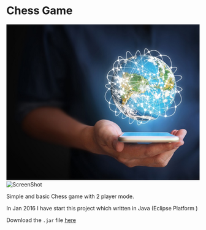 # Chess Game


![Screenshot](shutterstock_304659113tech.jpg?raw=true)
![ScreenShot](https://raw.github.com/nawaf11/chessGame/master/shutterstock_304659113tech.jpg)


Simple and basic Chess game with 2 player mode. <br>

In Jan 2016 I have start this project which written in Java (Eclipse Platform )


Download the `.jar` file [here](chess.jar?raw=true)
